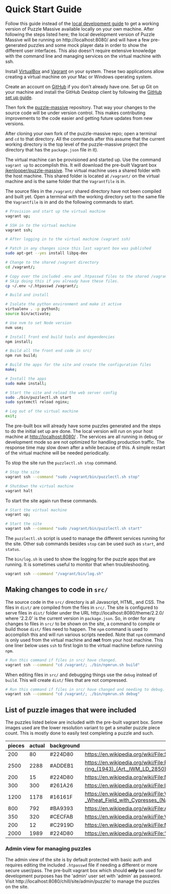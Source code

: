 # Quick Start Guide

Follow this guide instead of the [local development guide](development.md) to
get a working version of Puzzle Massive available locally on your own machine.
After following the steps listed here; the local development version of Puzzle
Massive will be running on http://localhost:8080/ and will have a few
pre-generated puzzles and some mock player data in order to show the different
user interfaces.  This also doesn't require extensive knowledge with the command
line and managing services on the virtual machine with ssh.

Install [VirtualBox](https://www.virtualbox.org/) and
[Vagrant](https://www.vagrantup.com/) on your system.  These two applications
allow creating a virtual machine on your Mac or Windows operating system.

Create an account on [GitHub](https://github.com/) if you don't already have
one.  Set up Git on your machine and install the GitHub Desktop client by
following the 
[GitHub set up guide](https://help.github.com/en/articles/set-up-git).

Then fork the [puzzle-massive](https://github.com/jkenlooper/puzzle-massive)
repository.  That way your changes to the source code will be under version
control.  This makes contributing improvements to the code easier and getting
future updates from new versions.

After cloning your own fork of the puzzle-massive repo; open a terminal and `cd`
to that directory.  All the commands after this assume that the current working
directory is the top level of the puzzle-massive project (the directory that has
the `package.json` file in it).

The virtual machine can be provisioned and started up.  Use the command
`vagrant up` to accomplish this.  It will download the pre-built Vagrant box
[jkenlooper/puzzle-massive](https://app.vagrantup.com/jkenlooper/boxes/puzzle-massive).
The virtual machine uses a shared folder with the host machine.  This shared
folder is located at `/vagrant/` on the virtual machine and is the same folder
that the `Vagrantfile` is in.

The source files in the `/vagrant/` shared directory have not been compiled and
built yet.  Open a terminal with the working directory set to the same file the
`Vagrantfile` is in and do the following commands to start.

```bash
# Provision and start up the virtual machine
vagrant up;

# SSH in to the virtual machine
vagrant ssh;
```

```bash
# After logging in to the virtual machine (vagrant ssh)

# Patch in any changes since this last vagrant box was published
sudo apt-get --yes install libpq-dev

# Change to the shared /vagrant directory
cd /vagrant/;

# Copy over the included .env and .htpasswd files to the shared /vagrant
# Skip doing this if you already have these files.
cp ~/.env ~/.htpasswd /vagrant/;

# Build and install

# Isolate the python environment and make it active
virtualenv . -p python3;
source bin/activate;

# Use nvm to set Node version 
nvm use;

# Install front end build tools and dependencies
npm install;

# Build all the front end code in src/
npm run build;

# Build the apps for the site and create the configuration files
make;

# Install the apps
sudo make install;

# Start the site and reload the web server config
sudo ./bin/puzzlectl.sh start
sudo systemctl reload nginx;

# Log out of the virtual machine
exit;
```

The pre-built box will already have some puzzles generated and the steps to do
the initial set up are done.  The local version will run on your host machine at
[http://localhost:8080/](http://localhost:8080/) .  The services are all running
in debug or development mode so are not optimized for handling production
traffic.  The response time may slow down after a while because of this.
A simple restart of the virtual machine will be needed periodically.

To stop the site run the `puzzlectl.sh stop` command.

```bash
# Stop the site
vagrant ssh --command "sudo /vagrant/bin/puzzlectl.sh stop"

# Shutdown the virtual machine
vagrant halt
```

To start the site again run these commands.

```bash
# Start the virtual machine
vagrant up;

# Start the site
vagrant ssh --command "sudo /vagrant/bin/puzzlectl.sh start"
```

The `puzzlectl.sh` script is used to manage the different services running for
the site.  Other sub commands besides `stop` can be used such as `start`, and
`status`.

The `bin/log.sh` is used to show the logging for the puzzle apps that are
running.  It is sometimes useful to monitor that when troubleshooting.

```bash
vagrant ssh --command "/vagrant/bin/log.sh"
```

## Making changes to code in `src/`

The source code in the `src/` directory is all Javascript, HTML, and CSS.  The
files in `dist/` are compiled from the files in `src/`.  The site is configured
to serve files in `dist/` folder under the URL
http://localhost:8080/theme/2.2.0/ where '2.2.0' is the current version in
`package.json`.  So, in order for any changes to files in `src/` to be shown on
the site, a command to compile or build those `dist/` files need to happen.  The
`npm` command is used to accomplish this and will run various scripts needed.
Note that `npm` command is only used from the virtual machine and **not** from
your host machine.  This one liner below uses `ssh` to first login to the
virtual machine before running `npm`.

```bash
# Run this command if files in src/ have changed.
vagrant ssh --command "cd /vagrant/; ./bin/npmrun.sh build" 
```

When editing files in `src/` and debugging things use the `debug` instead of
`build`.  This will create `dist/` files that are not compressed.

```bash
# Run this command if files in src/ have changed and needing to debug.
vagrant ssh --command "cd /vagrant/; ./bin/npmrun.sh debug" 
```

## List of puzzle images that were included

The puzzles listed below are included with the pre-built vagrant box.  Some
images used are the lower resolution variant to get a smaller puzzle piece
count.  This is mostly done to easily test completing a puzzle and such.

pieces | actual | background | link
------ | ------ | ---------- | ----
200 | 80 | #224D80 | https://en.wikipedia.org/wiki/File:SantaCruz-CuevaManos-P2210651b.jpg
2500 | 2288 | #ADDEB1 | https://en.wikipedia.org/wiki/File:Ruby_Loftus_screwing_a_Breech-ring_(1943)_(Art._IWM_LD_2850).jpg
200 | 15 | #224D80 | https://en.wikipedia.org/wiki/File:Nighthawks_by_Edward_Hopper_1942.jpg
300 | 300 | #261A26 | https://en.wikipedia.org/wiki/File:Irises-Vincent_van_Gogh.jpg
1200 | 1178 | #16161F | https://en.wikipedia.org/wiki/File:Vincent_van_Gogh_-_Wheat_Field_with_Cypresses_(National_Gallery_version).jpg
800 | 792 | #BA9393 | https://en.wikipedia.org/wiki/File:Albert_Bierstadt_-_The_Rocky_Mountains,_Lander%27s_Peak.jpg
350 | 320 | #CECFAB | https://en.wikipedia.org/wiki/File:Van_Gogh_-_Starry_Night_-_Google_Art_Project.jpg
200 | 12 | #C2919D | https://en.wikipedia.org/wiki/File:Meisje_met_de_parel.jpg
2000 | 1989 | #224D80 | https://en.wikipedia.org/wiki/File:%22The_School_of_Athens%22_by_Raffaello_Sanzio_da_Urbino.jpg

### Admin view for managing puzzles

The admin view of the site is by default protected with basic auth and requires
editing the included `.htpasswd` file if needing a different or more secure
user/pass.  The pre-built vagrant box which should **only** be used for
development purposes has the 'admin' user set with 'admin' as password.  Visit
http://localhost:8080/chill/site/admin/puzzle/ to manage the puzzles on the
site.
